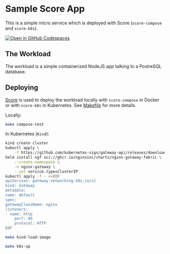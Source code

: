 # Sample Score App

This is a simple micro service which is deployed with Score (`score-compose` and `score-k8s`).

[![Open in GitHub Codespaces](https://github.com/codespaces/badge.svg)](https://codespaces.new/score-spec/sample-score-app)

## The Workload

The workload is a simple containerized NodeJS app talking to a PostreSQL database.

## Deploying

[Score](https://score.dev/) is used to deploy the workload locally with `score-compose` in Docker or with `score-k8s` in Kubernetes. See [Makefile](Makefile) for more details.

Locally:
```bash
make compose-test
```

In Kubernetes (`Kind`):
```bash
kind create cluster
kubectl apply \
    -f https://github.com/kubernetes-sigs/gateway-api/releases/download/v1.0.0/standard-install.yaml
helm install ngf oci://ghcr.io/nginxinc/charts/nginx-gateway-fabric \
    --create-namespace \
    -n nginx-gateway \
    --set service.type=ClusterIP
kubectl apply -f - <<EOF
apiVersion: gateway.networking.k8s.io/v1
kind: Gateway
metadata:
name: default
spec:
gatewayClassName: nginx
listeners:
- name: http
    port: 80
    protocol: HTTP
EOF

make kind-load-image

make k8s-up
```